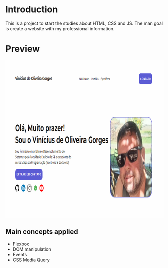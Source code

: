 # Introduction

This is a project to start the studies about HTML, CSS and JS.
The man goal is create a website with my professional information.

# Preview

<img src="https://github.com/viniciusgorges/site-portfolio/blob/master/preview.png" height="500"/>

## Main concepts applied

- Flexbox
- DOM manipulation
- Events
- CSS Media Query
